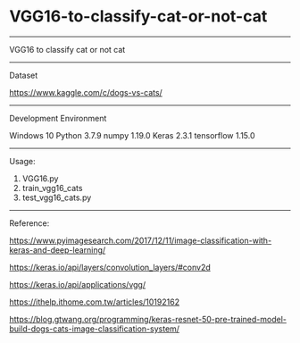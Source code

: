 # VGG16-to-classify-cat-or-not-cat

*********************************************************************************************************************
VGG16 to classify cat or not cat

*********************************************************************************************************************
Dataset

https://www.kaggle.com/c/dogs-vs-cats/

*********************************************************************************************************************
Development Environment

Windows 10
Python     3.7.9
numpy      1.19.0
Keras      2.3.1
tensorflow 1.15.0

*********************************************************************************************************************
Usage:

1. VGG16.py
2. train_vgg16_cats
3. test_vgg16_cats.py

*********************************************************************************************************************
Reference:

https://www.pyimagesearch.com/2017/12/11/image-classification-with-keras-and-deep-learning/

https://keras.io/api/layers/convolution_layers/#conv2d

https://keras.io/api/applications/vgg/

https://ithelp.ithome.com.tw/articles/10192162

https://blog.gtwang.org/programming/keras-resnet-50-pre-trained-model-build-dogs-cats-image-classification-system/
